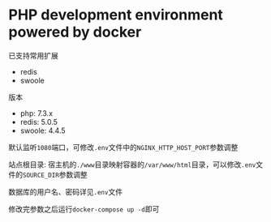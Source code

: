 # PHP development environment powered by docker

已支持常用扩展

- redis
- swoole

版本

- php: 7.3.x
- redis: 5.0.5
- swoole: 4.4.5

默认监听`1080`端口，可修改`.env`文件中的`NGINX_HTTP_HOST_PORT`参数调整

站点根目录: 宿主机的`./www`目录映射容器的`/var/www/html`目录，可以修改`.env`文件的`SOURCE_DIR`参数调整

数据库的用户名、密码详见`.env`文件

修改完参数之后运行`docker-compose up -d`即可
